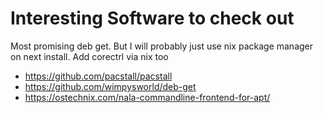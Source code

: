 #  Interesting Software to check out

Most promising deb get. But I will probably just use nix package manager on next install.
Add corectrl via nix too

* https://github.com/pacstall/pacstall
* https://github.com/wimpysworld/deb-get
* https://ostechnix.com/nala-commandline-frontend-for-apt/
